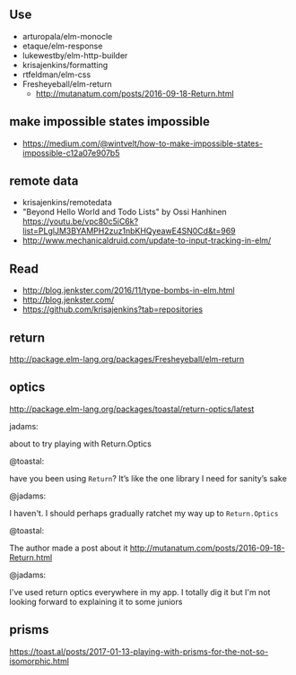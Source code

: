## Use

- arturopala/elm-monocle
- etaque/elm-response
- lukewestby/elm-http-builder
- krisajenkins/formatting
- rtfeldman/elm-css
- Fresheyeball/elm-return
  - http://mutanatum.com/posts/2016-09-18-Return.html

## make impossible states impossible

- https://medium.com/@wintvelt/how-to-make-impossible-states-impossible-c12a07e907b5

## remote data

- krisajenkins/remotedata
- "Beyond Hello World and Todo Lists" by Ossi Hanhinen https://youtu.be/vpc80c5iC6k?list=PLglJM3BYAMPH2zuz1nbKHQyeawE4SN0Cd&t=969
- http://www.mechanicaldruid.com/update-to-input-tracking-in-elm/

## Read

- http://blog.jenkster.com/2016/11/type-bombs-in-elm.html
- http://blog.jenkster.com/
- https://github.com/krisajenkins?tab=repositories

## return

http://package.elm-lang.org/packages/Fresheyeball/elm-return

## optics

http://package.elm-lang.org/packages/toastal/return-optics/latest

jadams:

about to try playing with Return.Optics

@toastal:

have you been using `Return`? It’s like the one library I need for sanity’s sake

@jadams:

I haven't. I should perhaps gradually ratchet my way up to `Return.Optics`

@toastal:

The author made a post about it http://mutanatum.com/posts/2016-09-18-Return.html

@jadams:

I've used return optics everywhere in my app. I totally dig it but I'm not looking forward to explaining it to some juniors

## prisms

https://toast.al/posts/2017-01-13-playing-with-prisms-for-the-not-so-isomorphic.html
